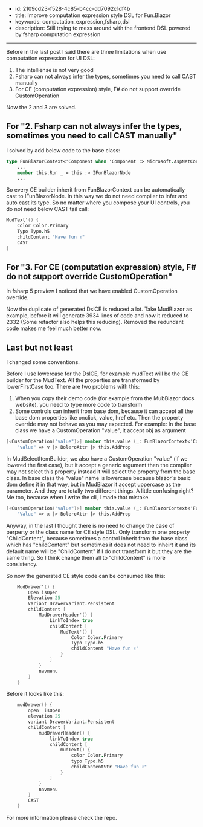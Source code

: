 - id: 2109cd23-f528-4c85-b4cc-dd7092c1df4b
- title: Improve computation expression style DSL for Fun.Blazor
- keywords: computation_expression,fsharp,dsl
- description: Still trying to mess around with the frontend DSL powered by fsharp computation expression
---

Before in the last post I said there are three limitations when use computation expression for UI DSL:

1. The intelliense is not very good
2. Fsharp can not always infer the types, sometimes you need to call CAST manually
3. For CE (computation expression) style, F# do not support override CustomOperation


Now the 2 and 3 are solved.



## For "2. Fsharp can not always infer the types, sometimes you need to call CAST manually"


I solved by add below code to the base class:

```fsharp
type FunBlazorContext<'Component when 'Component :> Microsoft.AspNetCore.Components.IComponent> () =
    ...
    member this.Run _ = this :> IFunBlazorNode
    ...
```

So every CE builder inherit from FunBlazorContext can be automatically cast to IFunBlazorNode. In this way we do not need compiler to infer and auto cast its type. So no matter where you compose your UI controls, you do not need below CAST tail call:

```fsharp
MudText'() {
    Color Color.Primary
    Typo Typo.h5
    childContent "Have fun ✌"
    CAST
}
```


## For "3. For CE (computation expression) style, F# do not support override CustomOperation"


In fsharp 5 preview I noticed that we have enabled CustomOperation override.

Now the duplicate of generated DslCE is reduced a lot. Take MudBlazor as example, before it will generate 3934 lines of code and now it reduced to 2332 (Some refactor also helps this reducing). Removed the redundant code makes me feel much better now.



## Last but not least


I changed some conventions.

Before I use lowercase for the DslCE, for example mudText will be the CE builder for the MudText. All the properties are transformed by lowerFirstCase too. There are two problems with this:

1. When you copy their demo code (for example from the MubBlazor docs website), you need to type more code to transform
2. Some controls can inherit from base dom, because it can accept all the base dom properties like onclick, value, href etc. Then the property override may not behave as you may expected. For example:
In the base class we have a CustomOperation "value", it accept obj as argument

```fsharp
[<CustomOperation("value")>] member this.value (_: FunBlazorContext<'Component>, v: obj) = 
    "value" => v |> BoleroAttr |> this.AddProp
```

In MudSelectItemBuilder, we also have a CustomOperation "value" (if we lowered the first case), but it accept a generic argument then the compiler may not select this property instead it will select the property from the base class. In base class the "value" name is lowercase because blazor`s basic dom define it in that way, but in MudBlazor it accept uppercase as the parameter. And they are totally two different things. A little confusing right? Me too, because when I write the cli, I made that mistake.

```fsharp
[<CustomOperation("value")>] member this.value (_: FunBlazorContext<'FunBlazorGeneric>, x: 'T) =
    "Value" => x |> BoleroAttr |> this.AddProp
```

Anyway, in the last I thought there is no need to change the case of perperty or the class name for CE style DSL. Only transform one property "ChildContent", because sometimes a control inherit from the base class which has "childContent" but sometimes it does not need to inheirt it and its default name will be "ChildContent" if I do not transform it but they are the same thing. So I think change them all to "childContent" is more consistency.



So now the generated CE style code can be consumed like this:

```fsharp
	MudDrawer'() {
	    Open isOpen
	    Elevation 25
	    Variant DrawerVariant.Persistent
	    childContent [
	        MudDrawerHeader'() {
	            LinkToIndex true
	            childContent [
	                MudText'() {
	                    Color Color.Primary
	                    Typo Typo.h5
	                    childContent "Have fun ✌"
	                }
	            ]
	        }
	        navmenu
	    ]
	}
```

Before it looks like this:

```fsharp
    mudDrawer() {
        open' isOpen
        elevation 25
        variant DrawerVariant.Persistent
        childContent [
            mudDrawerHeader() {
                linkToIndex true
                childContent [
                    mudText() {
                        color Color.Primary
                        typo Typo.h5
                        childContentStr "Have fun ✌"
                    }
                ]
            }
            navmenu
        ]
        CAST
    }
```

For more information please check the repo.
